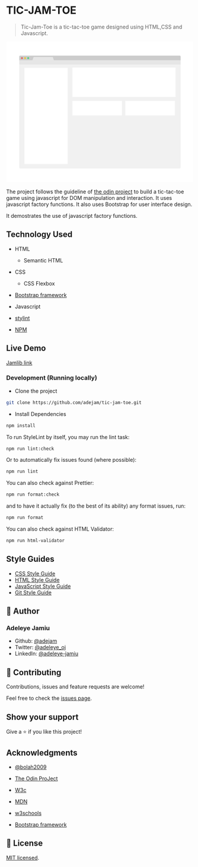# TIC-JAM-TOE

> Tic-Jam-Toe is a tic-tac-toe game designed using HTML,CSS and Javascript.

![screenshot](./app_screenshot.png)

The project follows the guideline of [the odin project](https://theodinproject.com/courses/javascript/lessons/tic-tac-toe-javascript) to build a tic-tac-toe game using javascript for DOM manipulation and interaction. It uses javascript factory functions. It also uses Bootstrap for user interface design.

It demostrates the use of javascript factory functions.

## Technology Used

- HTML

  - Semantic HTML

- CSS

  - CSS Flexbox

- [Bootstrap framework](https://getbootstrap.com/)

- Javascript

- [stylint](https://stylelint.io/)

- [NPM](https://www.npmjs.com/)

## Live Demo

[Jamlib link]( https://adejam.github.io/tic-jam-toe/index.html)

### Development (Running locally)

- Clone the project

```bash
git clone https://github.com/adejam/tic-jam-toe.git

```

- Install Dependencies

```bash
npm install
```

To run StyleLint by itself, you may run the lint task:

```bash
npm run lint:check
```

Or to automatically fix issues found (where possible):

```bash
npm run lint
```

You can also check against Prettier:

```bash
npm run format:check
```

and to have it actually fix (to the best of its ability) any format issues, run:

```bash
npm run format
```

You can also check against HTML Validator:

```bash
npm run html-validator
```

## Style Guides

- [CSS Style Guide](http://udacity.github.io/frontend-nanodegree-styleguide/css.html)
- [HTML Style Guide](http://udacity.github.io/frontend-nanodegree-styleguide/index.html)
- [JavaScript Style Guide](http://udacity.github.io/frontend-nanodegree-styleguide/javascript.html)
- [Git Style Guide](https://udacity.github.io/git-styleguide/)

## 👤 Author

### Adeleye Jamiu

- Github: [@adejam](http://github.com/adejam)
- Twitter: [@adeleye_oj](https://twitter.com/Adeleye_oj)
- LinkedIn: [@adeleye-jamiu](https://linkedin.com/in/adeleye-jamiu)

## 🤝 Contributing

Contributions, issues and feature requests are welcome!

Feel free to check the [issues page](../../issues).

## Show your support

Give a ⭐️ if you like this project!

## Acknowledgments

- [@bolah2009](http://github.com/bolah2009)

- [The Odin ProJect](https://theodinproject.com/courses/javascript/lessons/tic-tac-toe-javascript)

- [W3c](https://www.w3.org/)

- [MDN](https://developer.mozilla.org/)

- [w3schools](https://www.w3schools.com/)

- [Bootstrap framework](https://getbootstrap.com/)

## 📝 License

[MIT licensed](./LICENSE).
